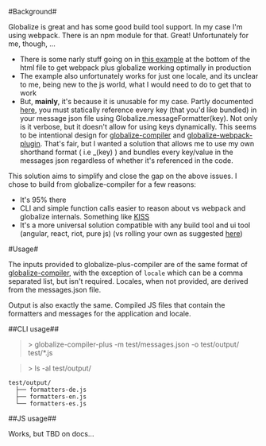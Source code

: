 #Background#

Globalize is great and has some good build tool support. In my case I'm using webpack. There is an npm module for that. Great!  Unfortunately for me, though, ...

* There is some narly stuff going on in [this example](https://github.com/jquery/globalize/blob/master/examples/app-npm-webpack/index-template.html) at the bottom of the html file to get webpack plus globalize working optimally in production
* The example also unfortunately works for just one locale, and its unclear to me, being new to the js world, what I would need to do to get that to work
* But, **mainly**, it's because it is unusable for my case.  Partly documented [here](https://github.com/rxaviers/globalize-webpack-plugin/issues/6), you must statically reference every key (that you'd like bundled) in your message json file using Globalize.messageFormatter(key). Not only is it verbose, but it doesn't allow for using keys  dynamically. This seems to be intentional design for [globalize-compiler](https://github.com/jquery-support/globalize-compiler) and [globalize-webpack-plugin](https://github.com/rxaviers/globalize-webpack-plugin).  That's fair, but I wanted a solution that allows me to use my own shorthand format ( i.e \_(key) ) and bundles every key/value in the messages json regardless of whether it's referenced in the code.

This solution aims to simplify and close the gap on the above issues.  I chose to build from globalize-compiler for a few reasons:
* It's 95% there
* CLI and simple function calls easier to reason about vs webpack and globalize internals. Something like [KISS](http://blog.keithcirkel.co.uk/why-we-should-stop-using-grunt/)
* It's a more universal solution compatible with any build tool and ui tool (angular, react, riot, pure js) (vs rolling your own as suggested [here](https://github.com/rxaviers/globalize-webpack-plugin/issues/6))

#Usage#

The inputs provided to globalize-plus-compiler are of the same format of [globalize-compiler](https://github.com/jquery-support/globalize-compiler), with the exception of `locale` which can be a comma separated list, but isn't required.  Locales, when not provided, are derived from the messages.json file.

Output is also exactly the same.  Compiled JS files that contain the formatters and messages for the application and locale.

##CLI usage##


> \> globalize-compiler-plus -m test/messages.json -o test/output/ test/*.js

> \> ls -al test/output/

    test/output/
      ├── formatters-de.js
      ├── formatters-en.js
      └── formatters-es.js

##JS usage##

Works, but TBD on docs...
